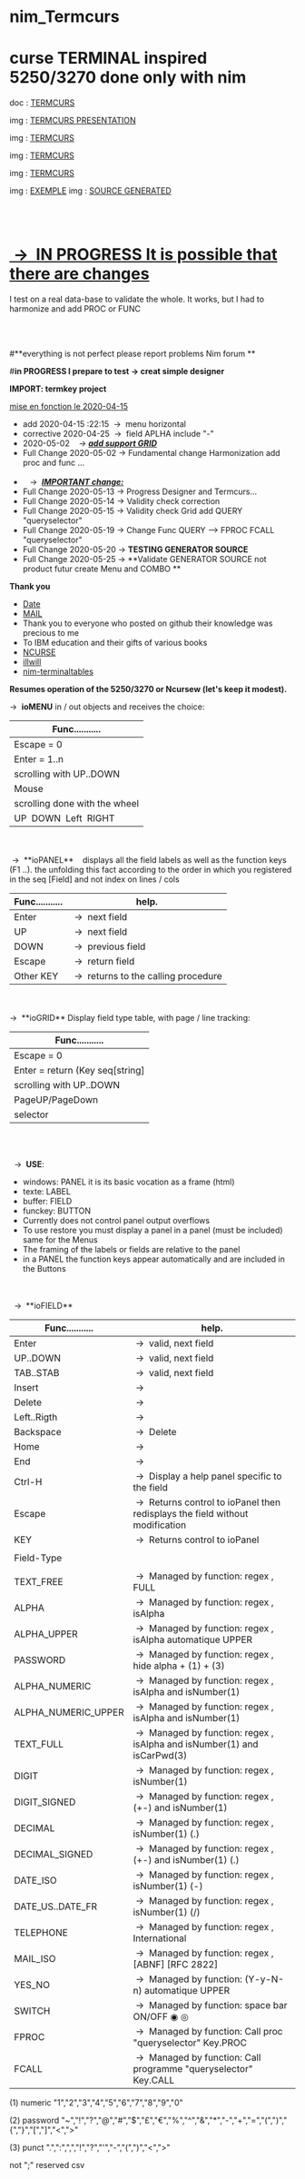 # nim_Termcurs

# curse TERMINAL inspired 5250/3270 done only with nim

doc : [TERMCURS](http://htmlpreview.github.io/?https://github.com/AS400JPLPC/nim_termcurs/blob/master/termcurs.html)



img : [TERMCURS PRESENTATION](https://github.com/AS400JPLPC/nim_termcurs/blob/master/ecr00.png)

img : [TERMCURS](https://github.com/AS400JPLPC/nim_termcurs/blob/master/ecr01.png)

img : [TERMCURS](https://github.com/AS400JPLPC/nim_termcurs/blob/master/ecr06.png)

img : [TERMCURS](https://github.com/AS400JPLPC/nim_termcurs/blob/master/ecr08.png)


img : [EXEMPLE](https://github.com/AS400JPLPC/nim_termcurs/blob/master/TEST.png)
img : [SOURCE GENERATED](https://github.com/AS400JPLPC/nim_termcurs/blob/master/source_generated.png)
  
<br>
<br>

# <u>&nbsp;&rarr;&nbsp; IN PROGRESS It is possible that there are changes</u>
I test on a real data-base to validate the whole.
It works, but I had to harmonize and add PROC or FUNC

  
<br>
<br>

#**everything is not perfect please report problems Nim forum **

#**in PROGRESS  I prepare to test -> creat simple designer**


**IMPORT: termkey project**

<u>mise en fonction le 2020-04-15</u><br>  
  * add 2020-04-15 :22:15 &nbsp;&rarr;&nbsp; menu horizontal<br>  
  * corrective 2020-04-25 &nbsp;&rarr;&nbsp; field APLHA include "-"<br>  
  * 2020-05-02 *&nbsp;&nbsp;&nbsp;&rarr;&nbsp;<u>**add support GRID**</u>*<br>  
  * Full Change 2020-05-02&nbsp;&rarr;&nbsp;Fundamental change Harmonization add proc and func ...<br><br>  
  * &nbsp;&nbsp;&nbsp;&rarr;&nbsp; <u> ***IMPORTANT change:***</u><br>  
  * Full Change 2020-05-13&nbsp;&rarr;&nbsp;Progress Designer and Termcurs...<br>  
  * Full Change 2020-05-14&nbsp;&rarr;&nbsp;Validity check correction<br>  
  * Full Change 2020-05-15&nbsp;&rarr;&nbsp;Validity check Grid add QUERY "queryselector"<br>  
  * Full Change 2020-05-19&nbsp;&rarr;&nbsp;Change Func QUERY --> FPROC FCALL "queryselector"<br>  
  * Full Change 2020-05-20&nbsp;&rarr;&nbsp;**TESTING GENERATOR SOURCE**<br>  
  * Full Change 2020-05-25&nbsp;&rarr;&nbsp;**Validate GENERATOR SOURCE   not product  futur create Menu and COMBO **<br>  
 

**Thank you**

  * [ Date](https://rgxdb.com/r/2V9BOC58)  
  * [ MAIL](https://stackoverflow.com/questions/201323/how-to-validate-an-email-address-using-a-regular-expression)  
  * Thank you to everyone who posted on github their knowledge was precious to me  
  * To IBM education and their gifts of various books  
  * [NCURSE](https://invisible-island.net/ncurses/announce.html)  
  * [illwill](https://github.com/johnnovak/illwill)  
  * [nim-terminaltables](https://github.com/xmonader/nim-terminaltables)  




**Resumes operation of the 5250/3270 or Ncursew (let's keep it modest).**
 




&rarr;&nbsp; **ioMENU** in / out objects and receives the choice:  


| Func...........                    |
|------------------------------------|
| Escape = 0                         |
| Enter = 1..n                       |
| scrolling with UP..DOWN            |
| Mouse                              |
| scrolling done with the wheel      |
| UP&nbsp; DOWN&nbsp; Left&nbsp; RIGHT |

  
<br>
<br>
&nbsp;&rarr;&nbsp; **ioPANEL**&nbsp;&nbsp;&nbsp;
displays all the field labels as well as the function keys (F1 ..). the unfolding this fact according to the order in which you registered in the seq [Field] and not index on lines / cols
<br>

| Func...........| help.                                              |
|----------------|----------------------------------------------------|
| Enter          | &nbsp;&rarr;&nbsp; next field                      |
| UP             | &nbsp;&rarr;&nbsp; next field                      |
| DOWN           | &nbsp;&rarr;&nbsp; previous field                  |
| Escape         | &nbsp;&rarr;&nbsp; return field                    |
| Other KEY      | &nbsp;&rarr;&nbsp; returns to the calling procedure|

  
<br>
<br>
&rarr;&nbsp; **ioGRID** Display field type table, with page / line tracking:  

| Func...........                    |
|------------------------------------|
| Escape = 0                         |
| Enter = return (Key seq[string]    |
| scrolling with UP..DOWN            |
| PageUP/PageDown                    |
| selector                           |


  
<br>
<br>

&nbsp;
&rarr;&nbsp; **USE**:

  * windows: PANEL it is its basic vocation as a frame (html)  
  * texte: LABEL
  * buffer: FIELD
  * funckey: BUTTON
  * Currently does not control panel output overflows
  * To use restore you must display a panel in a panel (must be included) same for the Menus
  * The framing of the labels or fields are relative to the panel
  * in a PANEL the function keys appear automatically and are included in the Buttons  

<br>
<br>
&nbsp;
&rarr;&nbsp; **ioFIELD**
<br>

| Func...........    | help.                                                                                      |
|--------------------|--------------------------------------------------------------------------------------------|
| Enter              |&nbsp;&rarr;&nbsp; valid, next field                                                        |
| UP..DOWN           |&nbsp;&rarr;&nbsp; valid, next field                                                        |
| TAB..STAB          |&nbsp;&rarr;&nbsp; valid, next field                                                        |
| Insert             |&nbsp;&rarr;&nbsp;                                                                          |
| Delete             |&nbsp;&rarr;&nbsp;                                                                          |
| Left..Rigth        |&nbsp;&rarr;&nbsp;                                                                          |
| Backspace          |&nbsp;&rarr;&nbsp; Delete                                                                   |
| Home               |&nbsp;&rarr;&nbsp;                                                                          |
| End                |&nbsp;&rarr;&nbsp;                                                                          |
| Ctrl-H             |&nbsp;&rarr;&nbsp; Display a help panel specific to the field                               |
| Escape             |&nbsp;&rarr;&nbsp; Returns control to ioPanel then redisplays the field without modification|
| KEY                |&nbsp;&rarr;&nbsp; Returns control to ioPanel                                               |
|                    |                                                                                            |
| Field-Type         |                                                                                            |
|                    |                                                                                            |
| TEXT_FREE          |&nbsp;&rarr;&nbsp; Managed by function: regex , FULL                                        |
| ALPHA              |&nbsp;&rarr;&nbsp; Managed by function: regex , isAlpha                                     |
| ALPHA_UPPER        |&nbsp;&rarr;&nbsp; Managed by function: regex , isAlpha automatique UPPER                   |
| PASSWORD           |&nbsp;&rarr;&nbsp; Managed by function: regex , hide  alpha + (1) + (3)                     |
| ALPHA_NUMERIC      |&nbsp;&rarr;&nbsp; Managed by function: regex , isAlpha and isNumber(1)                     |
| ALPHA_NUMERIC_UPPER|&nbsp;&rarr;&nbsp; Managed by function: regex , isAlpha and isNumber(1)                     |
| TEXT_FULL          |&nbsp;&rarr;&nbsp; Managed by function: regex , isAlpha and isNumber(1) and isCarPwd(3)     |
| DIGIT              |&nbsp;&rarr;&nbsp; Managed by function: regex , isNumber(1)                                 |
| DIGIT_SIGNED       |&nbsp;&rarr;&nbsp; Managed by function: regex , (+-) and isNumber(1)                        |
| DECIMAL            |&nbsp;&rarr;&nbsp; Managed by function: regex , isNumber(1) (.)                             |
| DECIMAL_SIGNED     |&nbsp;&rarr;&nbsp; Managed by function: regex , (+-) and isNumber(1) (.)                    |
| DATE_ISO           |&nbsp;&rarr;&nbsp; Managed by function: regex , isNumber(1) (-)&nbsp;                       |
| DATE_US..DATE_FR   |&nbsp;&rarr;&nbsp; Managed by function: regex , isNumber(1) (/)&nbsp;                       |
| TELEPHONE          |&nbsp;&rarr;&nbsp; Managed by function: regex , International                               |
| MAIL_ISO           |&nbsp;&rarr;&nbsp; Managed by function: regex , [ABNF] [RFC 2822]                           |
| YES_NO             |&nbsp;&rarr;&nbsp; Managed by function: (Y-y-N-n) automatique UPPER                         |
| SWITCH             |&nbsp;&rarr;&nbsp; Managed by function: space bar ON/OFF ◉ ◎                                |
| FPROC              |&nbsp;&rarr;&nbsp; Managed by function: Call proc           "queryselector" Key.PROC        |
| FCALL              |&nbsp;&rarr;&nbsp; Managed by function: Call programme      "queryselector" Key.CALL        |


(1) numeric
"1","2","3","4","5","6","7","8","9","0"

(2) password
"~","!","?","@","#","$","£","€","%","^","&","*","-","+","=","(",")","{","}","[","]","<",">"

(3) punct
".",":",",","!","?","'","-","(",")","<",">"

not ";" reserved csv


<br>
<br>
<br>
<br>
<br>
<br>

# Main procedure

proc ioGrid(this: GRIDSFL; pos: int = -1): (Key, seq[string]) {...}

proc ioMenu(pnl: PANEL; mnu: MENU; npos: Natural): MENU.selMenu {...}

proc ioField(pnl: PANEL; fld: var FIELD): (Key) {...}

proc isValide(pnl: var PANEL): bool {...}

proc ioPanel(pnl: var PANEL): Key {...}
<br>
<br>
<br>


# Procs
proc defCursor(e_curs: Natural = 0) {...}

proc setTerminal(termatr: ZONATRB = scratr) {...}

proc defButton(key: Key; text: string; actif = true): BUTTON {...}

proc defBox(name: string; posx: Natural; posy: Natural; lines: Natural; cols: Natural;
           cadre: CADRE; title: string; box_atr: BOXATRB = boxatr; actif: bool = true): BOX {...}

proc printBox(pnl: var PANEL; box: BOX) {...}

proc newMenu(name: string; posx: Natural; posy: Natural; mnuvh: MNUVH; item: seq[string];
            cadre: CADRE = CADRE.line0; mnu_atr: MNUATRB = mnuatr; actif: bool = true): MENU {...}

proc printMenu(pnl: PANEL; mnu: MENU) {...}

proc defLabel(name: string; posx: Natural; posy: Natural; text: string;
             lbl_atr: ZONATRB = lblatr; actif: bool = true): LABEL {...}

proc defTitle(name: string; posx: Natural; posy: Natural; text: string;
             ttl_atr: ZONATRB = ttlatr; actif: bool = true): LABEL {...}

proc printLabel(pnl: var PANEL; lbl: LABEL) {...}

proc defString(name: string; posx: Natural; posy: Natural; reftyp: REFTYP;
              width: Natural; text: string; empty: bool; errmsg: string; help: string;
              regex: string = ""; fld_atr: ZONATRB = fldatr;
              protect_atr: ZONATRB = prtatr; actif: bool = true): FIELD {...}

proc defMail(name: string; posx: Natural; posy: Natural; reftyp: REFTYP; width: Natural;
            text: string; empty: bool; errmsg: string; help: string;
            fld_atr: ZONATRB = fldatr; protect_atr: ZONATRB = prtatr; actif: bool = true): FIELD {...}

proc defSwitch(name: string; posx: Natural; posy: Natural; reftyp: REFTYP; switch: bool;
              empty: bool; errmsg: string; help: string; swt_atr: ZONATRB = swtatr;
              protect_atr: ZONATRB = prtatr; actif: bool = true): FIELD {...}

proc defDate(name: string; posx: Natural; posy: Natural; reftyp: REFTYP; text: string;
            empty: bool; errmsg: string; help: string; fld_atr: ZONATRB = fldatr;
            protect_atr: ZONATRB = prtatr; actif: bool = true): FIELD {...}

proc defNumeric(name: string; posx: Natural; posy: Natural; reftyp: REFTYP;
               width: Natural; scal: Natural; text: string; empty: bool; errmsg: string;
               help: string; fld_atr: ZONATRB = fldatr; protect_atr: ZONATRB = prtatr;
               actif: bool = true): FIELD {...}

proc defTelephone(name: string; posx: Natural; posy: Natural; reftyp: REFTYP;
                 width: Natural; text: string; empty: bool; errmsg: string;
                 help: string; fld_atr: ZONATRB = fldatr;
                 protect_atr: ZONATRB = prtatr; actif: bool = true): FIELD {...}

proc defHString(name: string; reftyp: REFTYP; text: string): HIDEN {...}

proc defHSwitch(name: string; reftyp: REFTYP; switch: bool): HIDEN {...}

proc Lines(pnl: PANEL): Natural {...}

proc Cols(pnl: PANEL): Natural {...}

proc Index(pnl: PANEL): Natural {...}

proc newPanel(name: string; posx, posy, height, width: Natural; button: seq[(BUTTON)];
             cadre: CADRE = line0; title: string = ""; pnl_atr: ZONATRB = pnlatr): PANEL {...}

proc printField(pnl: var PANEL; fld: FIELD) {...}

proc printButton(pnl: var PANEL; btn_esp: BTNSPACE = btnspc) {...}

proc displayPanel(pnl: PANEL) {...}

proc printPanel(pnl: var PANEL) {...}

proc resetPanel(pnl: var PANEL) {...}

proc resetPanel(mnu: var MENU) {...}

proc clsLabel(pnl: var PANEL; lbl: LABEL) {...}

proc clsField(pnl: var PANEL; fld: FIELD) {...}

proc clsPanel(pnl: var PANEL) {...}

proc displayLabel(pnl: var PANEL; lbl: LABEL) {...}

proc displayField(pnl: var PANEL; fld: FIELD) {...}

proc displayButton(pnl: var PANEL) {...}

proc restorePanel(dst: PANEL; src: var PANEL) {...}

proc restorePanel(dst: PANEL; mnu: MENU) {...}

proc restorePanel(dst: PANEL; grid: GRIDSFL) {...}

proc restorePanel(pnl: PANEL; lines, posy: Natural) {...}

proc getNameL(pnl: PANEL; index: int): string {...}

proc getIndexL(pnl: PANEL; name: string): int {...}

proc getTextL(pnl: PANEL; name: string): string {...}

proc getTextL(pnl: PANEL; index: int): string {...}

proc setTextL(pnl: PANEL; name: string; val: string) {...}

proc setTextL(pnl: PANEL; index: int; val: string) {...}

proc dltLabel(pnl: PANEL; idx: Natural) {...}

proc clearText(pnl: var PANEL) {...}

proc getName(pnl: PANEL): string {...}

proc getType(pnl: PANEL; index: int): enum

proc getProcess(pnl: PANEL; index: int): string {...}

proc getName(pnl: PANEL; index: int): string {...}

proc getText(pnl: PANEL; name: string): string {...}

proc getSwitch(pnl: PANEL; name: string): bool {...}

proc getIndex(pnl: PANEL; name: string): int {...}

proc getText(pnl: PANEL; index: int): string {...}

proc getSwitch(pnl: PANEL; index: int): bool {...}

proc setText(pnl: PANEL; name: string; val: string) {...}

proc setSwitch(pnl: PANEL; name: string; val: bool): bool {...}

proc setText(pnl: PANEL; index: int; val: string) {...}

proc setSwitch(pnl: PANEL; index: int; val: bool) {...}

proc dltField(pnl: PANEL; idx: Natural) {...}

proc isProcess(pnl: PANEL; index: int): bool {...}

proc getNameH(hdn: PANEL; index: int): string {...}

proc getIndexH(hdn: PANEL; name: string): int {...}

proc getTextH(hdn: PANEL; name: string): string {...}

proc getSwitchH(hdn: PANEL; name: string): bool {...}

proc getTextH(hdn: PANEL; index: int): string {...}

proc getSwitchH(hdn: PANEL; index: int): bool {...}

proc dltFieldH(hdn: PANEL; idx: Natural) {...}

proc getNbrcar(pnl: PANEL; name: string): int {...}

proc getReftyp(pnl: PANEL; name: string): REFTYP {...}

proc setColor(lbl: var LABEL; lbl_atr: ZONATRB) {...}

proc setColor(fld: var FIELD; fld_atr: ZONATRB) {...}

proc setColorProtect(fld: var FIELD; protect_atr: ZONATRB) {...}

proc setProtect(fld: var FIELD; protect: bool) {...}

proc setEdtCar(fld: var FIELD; Car: string) {...}

proc setError(fld: var FIELD) {...}

proc setActif(fld: var FIELD; actif: bool) {...}

proc setActif(lbl: var LABEL; actif: bool) {...}

proc setActif(box: var BOX; actif: bool) {...}

proc setActif(mnu: var MENU; actif: bool) {...}

proc setActif(btn: var BUTTON; actif: bool) {...}

proc setActif(pnl: var PANEL; actif: bool) {...}

proc setMouse(pnl: var PANEL; actif: bool) {...}

proc setProcess(fld: var FIELD; process: string) {...}

proc isPanelKey(pnl: PANEL; e_key: Key): bool {...}

proc isProtect(fld: var FIELD): bool {...}

proc isActif(fld: var FIELD): bool {...}

proc isActif(lbl: var LABEL): bool {...}

proc isActif(box: var BOX): bool {...}

proc isActif(mnu: var MENU): bool {...}

proc isActif(btn: var BUTTON): bool {...}

proc isActif(pnl: var PANEL): bool {...}

proc isMouse(pnl: var PANEL): bool {...}

proc newGrid(name: string; posx: Natural; posy: Natural; pageRows: Natural;
            separator: GridStyle = noStyle; grid_atr: GRIDATRB = gridatr;
            actif: bool = true): GRIDSFL {...}

proc resetGrid(this: GRIDSFL) {...}

proc columnsCount(this: GRIDSFL): int {...}

proc setHeaders(this: GRIDSFL; headers: seq[CELL]) {...}

proc defCell(text: string; long: Natural; reftyp: REFTYP; edtcar: string = ""): CELL {...}

proc getIndexG(this: GRIDSFL; name: string): int {...}

proc addRows(this: GRIDSFL; rows: seq[string]) {...}

proc dltRows(this: GRIDSFL; idx: Natural) {...}

proc resetRows(this: GRIDSFL) {...}

proc printGridHeader(this: GRIDSFL) {...}

proc printGridRows(this: GRIDSFL) {...}

proc pageUpGrid(this: GRIDSFL): Key_Grid {...}

proc pageDownGrid(this: GRIDSFL): Key_Grid {...}

proc ioGrid(this: GRIDSFL; pos: int = -1): (Key, seq[string]) {...}

proc ioMenu(pnl: PANEL; mnu: MENU; npos: Natural): MENU.selMenu {...}

proc ioField(pnl: PANEL; fld: var FIELD): (Key) {...}

proc isValide(pnl: var PANEL): bool {...}

proc ioPanel(pnl: var PANEL): Key {...}
